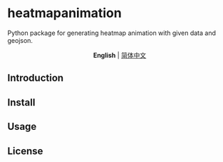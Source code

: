 # heatmapanimation

Python package for generating heatmap animation with given data and geojson.

<p align='center'>
<b>English</b> | <a href="https://github.com/zhushaohz/heatmapanimation/master/README.zh-CN.md">简体中文</a>
</p>

## Introduction

## Install

## Usage

## License

